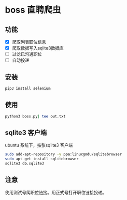 # boss 直聘爬虫
## 功能
- [X] 爬取列表职位信息
- [X] 爬取数据写入sqlite3数据库
- [ ] 过滤已沟通职位
- [ ] 自动投递

## 安装
```bash
pip3 install selenium
```

## 使用
```bash
python3 boss.py| tee out.txt
```
## sqlite3 客户端
ubuntu 系统下，按张sqlite3 客户端

```bash
sudo add-apt-repository -y ppa:linuxgndu/sqlitebrowser
sudo apt-get install sqlitebrowser
sqlite3 db.sqlite3


```
## 注意
使用测试号爬职位链接。用正式号打开职位链接投递。
